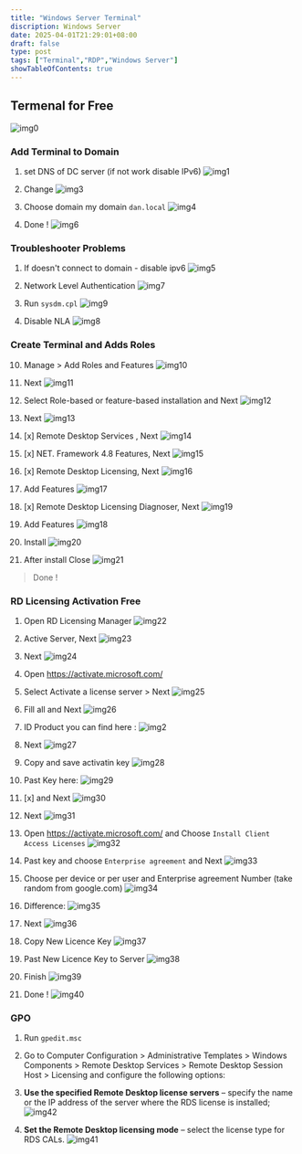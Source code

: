 ```yaml
---
title: "Windows Server Terminal"
discription: Windows Server
date: 2025-04-01T21:29:01+08:00 
draft: false
type: post
tags: ["Terminal","RDP","Windows Server"]
showTableOfContents: true
--- 
```



## Termenal for Free

![img0](images/0.webp)

### Add Terminal to  Domain

1. set DNS of DC server (if not work disable IPv6)
![img1](images/1.webp)

2. Change 
![img3](images/3.webp)

3. Choose domain my domain `dan.local`
![img4](images/4.webp)

4. Done !
![img6](images/6.webp)

### Troubleshooter Problems

1. If  doesn't connect to domain - disable ipv6
![img5](images/5.webp)

2. Network Level Authentication 
![img7](images/7.webp)

9. Run `sysdm.cpl` 
![img9](images/9.webp)

8. Disable NLA
![img8](images/8.webp)



### Create Terminal and Adds Roles 

10. Manage > Add Roles and Features
![img10](images/10.webp)

11. Next 
![img11](images/11.webp)

12. Select Role-based or feature-based installation and Next
![img12](images/12.webp)


13. Next 
![img13](images/13.webp)


14. [x] Remote Desktop Services , Next 
![img14](images/14.webp)

15. [x] NET. Framework 4.8 Features, Next
![img15](images/15.webp)

16. [x] Remote Desktop Licensing, Next 
![img16](images/16.webp)

17. Add Features
![img17](images/17.webp)

18. [x] Remote Desktop Licensing Diagnoser, Next 
![img19](images/19.webp)

19. Add Features
![img18](images/18.webp)

20. Install
![img20](images/20.webp)

21. After install Close
![img21](images/21.webp)

> Done !


### RD Licensing Activation Free

1. Open RD Licensing Manager
![img22](images/22.webp)

2. Active Server, Next
![img23](images/23.webp)

3. Next
![img24](images/24.webp)

4. Open https://activate.microsoft.com/

5. Select Activate a license server > Next
![img25](images/25.webp)

6. Fill all and Next 
![img26](images/26.webp)

7. ID Product you can find here :
![img2](images/2.webp)



8. Next
![img27](images/27.webp)

9. Copy and save activatin key
![img28](images/28.webp)

10. Past Key here:
![img29](images/29.webp)

11. [x] and Next
![img30](images/30.webp)

12. Next
![img31](images/31.webp)

13. Open https://activate.microsoft.com/ and Choose `Install Client Access Licenses`
![img32](images/32.webp)

14. Past key and choose `Enterprise agreement` and Next
![img33](images/33.webp)

15. Choose per device or per user and Enterprise agreement Number (take random from google.com)
![img34](images/34.webp)

16. Difference:
![img35](images/35.webp)

17. Next
![img36](images/36.webp)

18. Copy New Licence Key
![img37](images/37.webp)

19. Past New Licence Key to Server
![img38](images/38.webp)

20. Finish
![img39](images/39.webp)

21. Done !
![img40](images/40.webp)

### GPO 

1. Run `gpedit.msc`


2. Go to Computer Configuration > Administrative Templates > Windows Components > Remote Desktop Services > Remote Desktop Session Host > Licensing and configure the following options:

3. **Use the specified Remote Desktop license servers** – specify the name or the IP address of the server where the RDS license is installed;
![img42](images/42.webp)

4. **Set the Remote Desktop licensing mode** – select the license type for RDS CALs.
![img41](images/41.webp)
